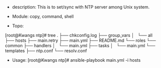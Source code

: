 ﻿
* description:
  This is to set/sync with NTP server among Unix system.

* Module:
  copy, command, shell

* Topo: 

[root@Kwangs ntp]# tree
.
├── chkconfig.log
├── group_vars
│   └── all
├── hosts
├── main.retry
├── main.yml
├── README.md
└── roles
    └── common
        ├── handlers
        │   └── main.yml
        ├── tasks
        │   └── main.yml
        └── templates
            ├── ntp.conf
            └── resolv.conf

* Usage:
[root@Kwangs ntp]# ansible-playbook main.yml -i hosts 

